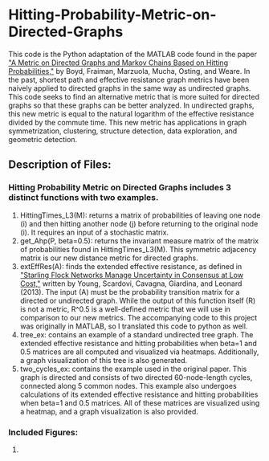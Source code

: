 # Hitting-Probability-Metric-on-Directed-Graphs
This code is the Python adaptation of the MATLAB code found in the paper ["A Metric on Directed Graphs and Markov Chains Based on Hitting Probabilities,"](https://marzuola.web.unc.edu/wp-content/uploads/sites/16865/2020/06/A_metric_on_the_state_space_of_Markov_chains_based_on_hitting_times.pdf) by Boyd, Fraiman, Marzuola, Mucha, Osting, and Weare. In the past, shortest path and effective resistance graph metrics have been naively applied to directed graphs in the same way as undirected graphs. This code seeks to find an alternative metric that is more suited for directed graphs so that these graphs can be better analyzed. In undirected graphs, this new metric is equal to the natural logarithm of the effective resistance divided by the commute time. This new metric has applications in graph symmetrization, clustering, structure detection, data exploration, and geometric detection. 
## Description of Files: 
### Hitting Probability Metric on Directed Graphs includes 3 distinct functions with two examples.
1. HittingTimes_L3(M): returns a matrix of probabilities of leaving one node (i) and then hitting another node (j) before returning to the original node (i). It requires an input of a stochastic matrix. 
2. get_Ahp(P, beta=0.5): returns the invariant measure matrix of the matrix of probabilities found in HittingTimes_L3(M). This symmetric adjacency matrix is our new distance metric for directed graphs. 
3. extEffRes(A): finds the extended effective resistance, as defined in ["Starling Flock Networks Manage Uncertainty in Consensus at Low Cost,"](https://pubmed.ncbi.nlm.nih.gov/23382667/) written by Young, Scardovi, Cavagna, Giardina, and Leonard (2013). The input (A) must be the probability transition matrix for a directed or undirected graph. While the output of this function itself (R) is not a metric, R^0.5 is a well-defined metric that we will use in comparison to our new metrics. The accompanying code to this project was originally in MATLAB, so I translated this code to python as well. 
4. tree_ex: contains an example of a standard undirected tree graph. The extended effective resistance and hitting probabilities when beta=1 and 0.5 matrices are all computed and visualized via heatmaps. Additionally, a graph visualization of this tree is also generated. 
5. two_cycles_ex: contains the example used in the original paper. This graph is directed and consists of two directed 60-node-length cycles, connected along 5 common nodes. This example also undergoes calculations of its extended effective resistance and hitting probabilities when beta=1 and 0.5 matrices. All of these matrices are visualized using a heatmap, and a graph visualization is also provided. 
### Included Figures:
1. 
